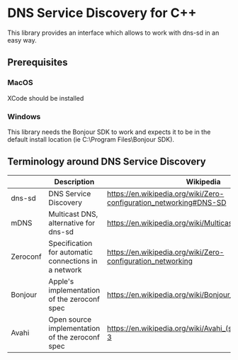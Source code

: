 # DNS Service Discovery for C++
This library provides an interface which allows to work with dns-sd in an easy way.

## Prerequisites

### MacOS

XCode should be installed

### Windows

This library needs the Bonjour SDK to work and expects it to be in the default install location (ie C:\Program Files\Bonjour SDK).


## Terminology around DNS Service Discovery

|          | Description                                          | Wikipedia                                                          |
|----------|------------------------------------------------------|--------------------------------------------------------------------|
| dns-sd   | DNS Service Discovery                                | https://en.wikipedia.org/wiki/Zero-configuration_networking#DNS-SD |
| mDNS     | Multicast DNS, alternative for dns-sd                | https://en.wikipedia.org/wiki/Multicast_DNS                        |
| Zeroconf | Specification for automatic connections in a network | https://en.wikipedia.org/wiki/Zero-configuration_networking        |
| Bonjour  | Apple's implementation of the zeroconf spec          | https://en.wikipedia.org/wiki/Bonjour_(software)                   |
| Avahi    | Open source implementation of the zeroconf spec      | https://en.wikipedia.org/wiki/Avahi_(software)#cite_note-3         |